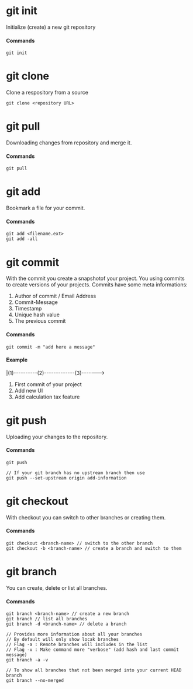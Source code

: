 # git init
Initialize (create) a new git repository 
#### Commands
	git init

# git clone
Clone a respository from a source

    git clone <repository URL>

# git pull
Downloading changes from repository and merge it.
#### Commands
	git pull
# git add
Bookmark a file for your commit.
#### Commands
	git add <filename.ext>
	git add -all
# git commit
With the commit you create a snapshotof your project. You using commits to create versions of your projects. Commits have some meta informations:
1. Author of commit / Email Address
2. Commit-Message
3. Timestamp
4. Unique hash value
5. The previous commit
#### Commands
	git commit -m "add here a message"
#### Example
|(1)----------(2)-------------(3)------->

1. First commit of your project
2. Add new UI
3. Add calculation tax feature
# git push
Uploading your changes to the repository.
#### Commands
	git push

	// If your git branch has no upstream branch then use 
	git push --set-upstream origin add-information
# git checkout
With checkout you can switch to other branches or creating them.
#### Commands
	git checkout <branch-name> // switch to the other branch
	git checkout -b <branch-name> // create a branch and switch to them
# git branch
You can create, delete or list all branches.
#### Commands
	git branch <branch-name> // create a new branch
	git branch // list all branches
	git branch -d <branch-name> // delete a branch

	// Provides more information about all your branches
	// By default will only show locak branches
	// Flag -a : Remote branches will includes in the list
	// Flag -v : Make command more "verbose" (add hash and last commit message)
	git branch -a -v

	// To show all branches that not been merged into your current HEAD branch
	git branch --no-merged